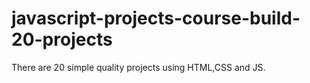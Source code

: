 # javascript-projects-course-build-20-projects
There are 20 simple quality projects using HTML,CSS and JS.
